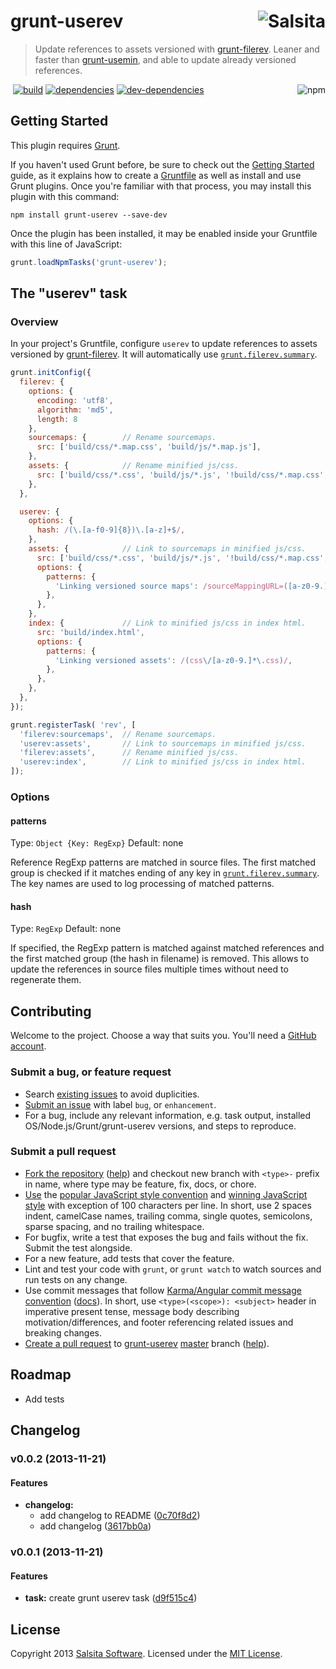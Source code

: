 # grunt-userev <a href='https://github.com/salsita'><img align='right' title='Salsita' src='https://www.google.com/a/cpanel/salsitasoft.com/images/logo.gif?alpha=1' _src='https://1.gravatar.com/avatar/d413290a5fe1385efcf5a344d4a0b588?s=50' /></a>

> Update references to assets versioned with [grunt-filerev](https://github.com/yeoman/grunt-filerev). Leaner and faster than [grunt-usemin](https://github.com/yeoman/grunt-usemin), and able to update already versioned references.

<a href='https://npmjs.org/package/grunt-userev'><img align='right' alt='npm' title='npm info' src='https://nodei.co/npm/grunt-userev.png?compact=true' /></a>&nbsp;[![build](https://secure.travis-ci.org/salsita/grunt-userev.png?branch=master)](https://travis-ci.org/salsita/grunt-userev) [![dependencies](https://david-dm.org/salsita/grunt-userev.png)](https://david-dm.org/salsita/grunt-userev) [![dev-dependencies](https://david-dm.org/salsita/grunt-userev/dev-status.png)](https://david-dm.org/salsita/grunt-userev#info=devDependencies)



## Getting Started

This plugin requires [Grunt](http://gruntjs.com).

If you haven't used Grunt before, be sure to check out the [Getting Started](http://gruntjs.com/getting-started) guide, as it explains how to create a [Gruntfile](http://gruntjs.com/sample-gruntfile) as well as install and use Grunt plugins. Once you're familiar with that process, you may install this plugin with this command:

```shell
npm install grunt-userev --save-dev
```

Once the plugin has been installed, it may be enabled inside your Gruntfile with this line of JavaScript:

```js
grunt.loadNpmTasks('grunt-userev');
```


## The "userev" task

### Overview

In your project's Gruntfile, configure `userev` to update references to assets versioned by [grunt-filerev](https://github.com/yeoman/grunt-filerev). It will automatically use [`grunt.filerev.summary`](https://github.com/yeoman/grunt-filerev#summary).


```js
grunt.initConfig({
  filerev: {
    options: {
      encoding: 'utf8',
      algorithm: 'md5',
      length: 8
    },
    sourcemaps: {        // Rename sourcemaps.
      src: ['build/css/*.map.css', 'build/js/*.map.js'],
    },
    assets: {            // Rename minified js/css.
      src: ['build/css/*.css', 'build/js/*.js', '!build/css/*.map.css', '!build/js/*.map.js'],
    },
  },

  userev: {
    options: {
      hash: /(\.[a-f0-9]{8})\.[a-z]+$/,
    },
    assets: {            // Link to sourcemaps in minified js/css.
      src: ['build/css/*.css', 'build/js/*.js', '!build/css/*.map.css', '!build/js/*.map.js'],
      options: {
        patterns: {
          'Linking versioned source maps': /sourceMappingURL=([a-z0-9.]*\.map)/,
        },
      },
    },
    index: {             // Link to minified js/css in index html.
      src: 'build/index.html',
      options: {
        patterns: {
          'Linking versioned assets': /(css\/[a-z0-9.]*\.css)/,
        },
      },
    },
  },
});

grunt.registerTask( 'rev', [
  'filerev:sourcemaps',  // Rename sourcemaps.
  'userev:assets',       // Link to sourcemaps in minified js/css.
  'filerev:assets',      // Rename minified js/css.
  'userev:index',        // Link to minified js/css in index html.
]);

```


### Options

#### patterns
Type: `Object {Key: RegExp}`
Default: none

Reference RegExp patterns are matched in source files. The first matched group is checked if it matches ending of any key in [`grunt.filerev.summary`](https://github.com/yeoman/grunt-filerev#summary). The key names are used to log processing of matched patterns.

#### hash
Type: `RegExp`
Default: none

If specified, the RegExp pattern is matched against matched references and the first matched group (the hash in filename) is removed. This allows to update the references in source files multiple times without need to regenerate them.


## Contributing

Welcome to the project. Choose a way that suits you. You'll need a [GitHub account](https://github.com/signup/free).

### Submit a bug, or feature request

- Search [existing issues](https://github.com/salsita/grunt-userev/issues) to avoid duplicities.
- [Submit an issue](https://github.com/salsita/grunt-userev/issues/new) with label `bug`, or `enhancement`.
- For a bug, include any relevant information, e.g. task output, installed OS/Node.js/Grunt/grunt-userev versions, and steps to reproduce.

### Submit a pull request

- [Fork the repository](https://github.com/salsita/grunt-userev/fork) ([help](https://help.github.com/articles/fork-a-repo)) and checkout new branch with `<type>-` prefix in name, where type may be feature, fix, docs, or chore.
- [Use](https://github.com/salsita/grunt-userev/blob/master/.jshintrc) the [popular JavaScript style convention](http://sideeffect.kr/popularconvention#javascript) and [winning JavaScript style](http://seravo.fi/2013/javascript-the-winning-style) with exception of 100 characters per line. In short, use 2 spaces indent, camelCase names, trailing comma, single quotes, semicolons, sparse spacing, and no trailing whitespace.
- For bugfix, write a test that exposes the bug and fails without the fix. Submit the test alongside.
- For a new feature, add tests that cover the feature.
- Lint and test your code with `grunt`, or `grunt watch` to watch sources and run tests on any change.
- Use commit messages that follow [Karma/Angular commit message convention](https://github.com/karma-runner/karma/blob/master/docs/dev/04-git-commit-msg.md) ([docs](https://docs.google.com/document/d/1QrDFcIiPjSLDn3EL15IJygNPiHORgU1_OOAqWjiDU5Y/edit#)). In short, use `<type>(<scope>): <subject>` header in imperative present tense, message body describing motivation/differences, and footer referencing related issues and breaking changes.
- [Create a pull request](https://github.com/salsita/grunt-userev/compare) to [grunt-userev](https://github.com/salsita/grunt-userev) [master](https://github.com/salsita/grunt-userev/branches) branch ([help](https://help.github.com/articles/creating-a-pull-request)).


## Roadmap

- Add tests


<a name="changelog"></a>
## Changelog

<a name="v0.0.2"></a>
### v0.0.2 (2013-11-21)


#### Features

* **changelog:**
  * add changelog to README ([0c70f8d2](https://github.com/salsita/grunt-userev/commit/0c70f8d2569534215575dfef037936018d26a70e))
  * add changelog ([3617bb0a](https://github.com/salsita/grunt-userev/commit/3617bb0af7bb733857cc3fdf391bb20a92631df7))

<a name="v0.0.1"></a>
### v0.0.1 (2013-11-21)


#### Features

* **task:** create grunt userev task ([d9f515c4](https://github.com/salsita/grunt-userev/commit/d9f515c4b74c980231f006dfdaaf4727ccd42aae))


## License

Copyright 2013 [Salsita Software](http://salsitasoft.com). Licensed under the [MIT License](http://en.wikipedia.org/wiki/MIT_License).

